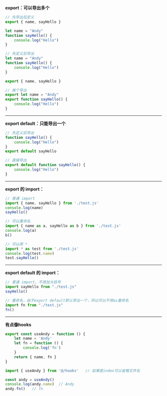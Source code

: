 **export：可以导出多个**

```javascript
// 先导出后定义
export { name, sayHello }

let name = "Andy"
function sayHello() {
    console.log("Hello")
}
```

```javascript
// 先定义后导出
let name = "Andy"
function sayHello() {
    console.log("Hello")
}

export { name, sayHello }
```

```javascript
// 挨个导出
export let name = "Andy"
export function sayHello() {
    console.log("Hello")
}
```

------------

**export default：只能导出一个**


```javascript
// 先定义后导出
function sayHello() {
    console.log("Hello")
}
export default sayHello
```

```javascript
// 直接导出
export default function sayHello() {
    console.log("Hello")
}
```

------------

**export 的 import：**

```javascript
// 普通 import
import { name, sayHello } from './test.js'
console.log(name)
sayHello()
```

```javascript
// 可以重命名
import { name as a, sayHello as b } from './test.js'
console.log(a)
b()
```

```javascript
// 可以用 *
import * as test from './test.js'
console.log(test.name)
test.sayHello()
```

------------

**export default 的 import：**

```javascript
// 普通 import，不用加大括号
import sayHello from "./test.js"
sayHello()
```

```javascript
// 重命名，由于export default默认导出一个，所以可以不用as重命名
import fn from "./test.js"
fn()
```

------------

**有点像hooks**

```javascript
export const useAndy = function () {
    let name = 'Andy'
    let fn = function () {
        console.log('fn')
    }
    return { name, fn }
}
```
```javascript
import { useAndy } from '@/hooks'	// 如果是index可以省略文件名

const andy = useAndy()
console.log(andy.name)  // Andy
andy.fn()   // fn
```
